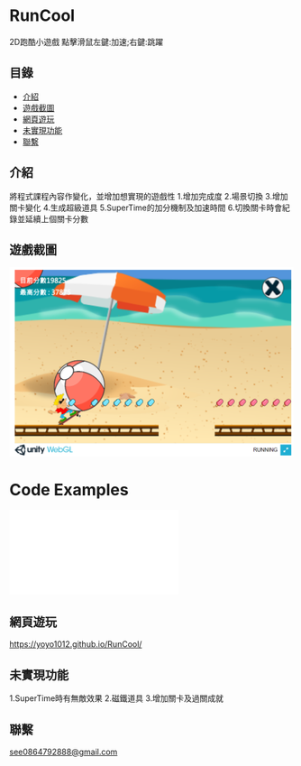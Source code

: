 # RunCool
2D跑酷小遊戲
點擊滑鼠左鍵:加速;右鍵:跳躍
## 目錄
* [介紹](#介紹)
* [遊戲截圖](#遊戲截圖)
* [網頁遊玩](#網頁遊玩)
* [未實現功能](#未實現功能)
* [聯繫](#聯繫)

## 介紹
將程式課程內容作變化，並增加想實現的遊戲性
1.增加完成度
2.場景切換
3.增加關卡變化
4.生成超級道具
5.SuperTime的加分機制及加速時間
6.切換關卡時會紀錄並延續上個關卡分數

## 遊戲截圖
![Example screenshot](./遊戲畫面.png)

# Code Examples
![Code Example](./跑酷程式.pdf)
## 網頁遊玩
https://yoyo1012.github.io/RunCool/
## 未實現功能
1.SuperTime時有無敵效果
2.磁鐵道具
3.增加關卡及過關成就
## 聯繫
see0864792888@gmail.com
